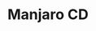 ---
title: Manjaro CD
slug: manjaro-cd
summary: Manjaro 安装光盘
help_available: false
is_new: false
categories:
- os
---
